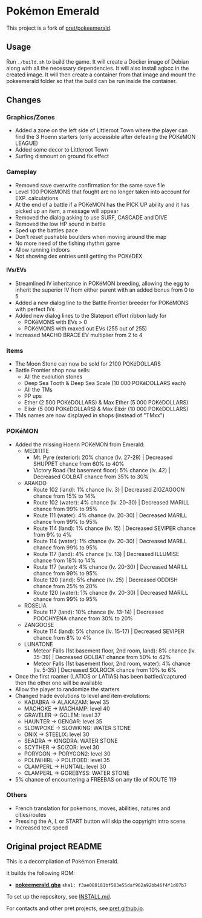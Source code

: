 # Pokémon Emerald

This project is a fork of [pret/pokeemerald](https://github.com/pret/pokeemerald).

## Usage

Run `./build.sh` to build the game. It will create a Docker image of Debian along with all the necessary dependencies. It will also install agbcc in the created image.
It will then create a container from that image and mount the pokeemerald folder so that the build can be run inside the container.

## Changes

### Graphics/Zones

* Added a zone on the left side of Littleroot Town where the player can find the 3 Hoenn starters (only accessible after defeating the POKéMON LEAGUE)
* Added some decor to Littleroot Town
* Surfing dismount on ground fix effect

### Gameplay

* Removed save overwrite confirmation for the same save file
* Level 100 POKéMONS that fought are no longer taken into account for EXP. calculations
* At the end of a battle if a POKéMON has the PICK UP ability and it has picked up an item, a message will appear
* Removed the dialog asking to use SURF, CASCADE and DIVE
* Removed the low HP sound in battle
* Sped up the battles pace
* Don't reset pushable boulders when moving around the map
* No more need of the fishing rhythm game
* Allow running indoors
* Not showing dex entries until getting the POKéDEX

#### IVs/EVs

* Streamlined IV inheritance in POKéMON breeding, allowing the egg to inherit the superior IV from either parent with an added bonus from 0 to 5
* Added a new dialog line to the Battle Frontier breeder for POKéMONS with perfect IVs
* Added new dialog lines to the Slateport effort ribbon lady for 
    * POKéMONS with EVs > 0
    * POKéMONS with maxed out EVs (255 out of 255)
* Increased MACHO BRACE EV multiplier from 2 to 4

### Items

* The Moon Stone can now be sold for 2100 POKéDOLLARS
* Battle Frontier shop now sells:
    * All the evolution stones
    * Deep Sea Tooth & Deep Sea Scale (10 000 POKéDOLLARS each)
    * All the TMs
    * PP ups
    * Ether (2 500 POKéDOLLARS) & Max Ether (5 000 POKéDOLLARS)
    * Elixir (5 000 POKéDOLLARS) & Max Elixir (10 000 POKéDOLLARS)
* TMs names are now displayed in shops (instead of "TMxx")

### POKéMON

* Added the missing Hoenn POKéMON from Emerald:
    - MEDITITE
        - Mt. Pyre (exterior): 20% chance (lv. 27-29) | Decreased SHUPPET chance from 60% to 40%
        - Victory Road (1st basement floor): 5% chance (lv. 42) | Decreased GOLBAT chance from 35% to 30%
    - ARAKDO
        - Route 102 (land): 1% chance (lv. 3) | Decreased ZIGZAGOON chance from 15% to 14%
        - Route 102 (water): 4% chance (lv. 20-30) | Decreased MARILL chance from 99% to 95%
        - Route 111 (water): 4% chance (lv. 20-30) | Decreased MARILL chance from 99% to 95%
        - Route 114 (land): 1% chance (lv. 15) | Decreased SEVIPER chance from 9% to 4%
        - Route 114 (water): 1% chance (lv. 20-30) | Decreased MARILL chance from 99% to 95%
        - Route 117 (land): 4% chance (lv. 13) | Decreased ILLUMISE chance from 18% to 14%
        - Route 117 (water): 4% chance (lv. 20-30) | Decreased MARILL chance from 99% to 95%
        - Route 120 (land): 5% chance (lv. 25) | Decreased ODDISH chance from 25% to 20%
        - Route 120 (water): 1% chance (lv. 20-30) | Decreased MARILL chance from 99% to 95%
    - ROSELIA
        - Route 117 (land): 10% chance (lv. 13-14) | Decreased POOCHYENA chance from 30% to 20%
    - ZANGOOSE
        - Route 114 (land): 5% chance (lv. 15-17) | Decreased SEVIPER chance from 8% to 4%
    - LUNATONE
        - Meteor Falls (1st basement floor, 2nd room, land): 8% chance (lv. 35-39) | Decreased GOLBAT chance from 50% to 42%
        - Meteor Falls (1st basement floor, 2nd room, water): 4% chance (lv. 5-35) | Decreased SOLROCK chance from 10% to 6%
* Once the first roamer (LATIOS or LATIAS) has been battled/captured then the other one will be available
* Allow the player to randomize the starters
* Changed trade evolutions to level and item evolutions:
    - KADABRA -> ALAKAZAM: level 35
    - MACHOKE -> MACHAMP: level 40
    - GRAVELER -> GOLEM: level 37
    - HAUNTER -> GENGAR: level 35
    - SLOWPOKE -> SLOWKING: WATER STONE
    - ONIX -> STEELIX: level 30
    - SEADRA -> KINGDRA: WATER STONE
    - SCYTHER -> SCIZOR: level 30
    - PORYGON -> PORYGON2: level 30
    - POLIWHIRL -> POLITOED: level 35
    - CLAMPERL -> HUNTAIL: level 30
    - CLAMPERL -> GOREBYSS: WATER STONE
* 5% chance of encountering a FREEBAS on any tile of ROUTE 119

### Others

* French translation for pokemons, moves, abilities, natures and cities/routes
* Pressing the A, L or START button will skip the copyright intro scene
* Increased text speed 

## Original project README

This is a decompilation of Pokémon Emerald.

It builds the following ROM:

* [**pokeemerald.gba**](https://datomatic.no-intro.org/index.php?page=show_record&s=23&n=1961) `sha1: f3ae088181bf583e55daf962a92bb46f4f1d07b7`

To set up the repository, see [INSTALL.md](INSTALL.md).

For contacts and other pret projects, see [pret.github.io](https://pret.github.io/).
